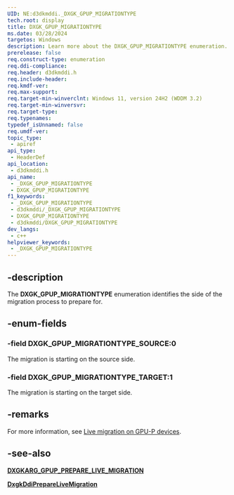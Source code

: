 ```yaml
---
UID: NE:d3dkmddi._DXGK_GPUP_MIGRATIONTYPE
tech.root: display
title: DXGK_GPUP_MIGRATIONTYPE
ms.date: 03/28/2024
targetos: Windows
description: Learn more about the DXGK_GPUP_MIGRATIONTYPE enumeration.
prerelease: false
req.construct-type: enumeration
req.ddi-compliance: 
req.header: d3dkmddi.h
req.include-header: 
req.kmdf-ver: 
req.max-support: 
req.target-min-winverclnt: Windows 11, version 24H2 (WDDM 3.2)
req.target-min-winversvr: 
req.target-type: 
req.typenames: 
typedef_isUnnamed: false
req.umdf-ver: 
topic_type:
 - apiref
api_type:
 - HeaderDef
api_location:
 - d3dkmddi.h
api_name:
 - _DXGK_GPUP_MIGRATIONTYPE
 - DXGK_GPUP_MIGRATIONTYPE
f1_keywords:
 - _DXGK_GPUP_MIGRATIONTYPE
 - d3dkmddi/_DXGK_GPUP_MIGRATIONTYPE
 - DXGK_GPUP_MIGRATIONTYPE
 - d3dkmddi/DXGK_GPUP_MIGRATIONTYPE
dev_langs:
 - c++
helpviewer_keywords:
 - _DXGK_GPUP_MIGRATIONTYPE
---
```


## -description

The **DXGK_GPUP_MIGRATIONTYPE** enumeration identifies the side of the migration process to prepare for.

## -enum-fields

### -field DXGK_GPUP_MIGRATIONTYPE_SOURCE:0

The migration is starting on the source side.

### -field DXGK_GPUP_MIGRATIONTYPE_TARGET:1

The migration is starting on the target side.

## -remarks

For more information, see [Live migration on GPU-P devices](/windows-hardware/drivers/display/live-migration-on-gpup-devices).

## -see-also

[**DXGKARG_GPUP_PREPARE_LIVE_MIGRATION**](ns-d3dkmddi-dxgkarg_gpup_prepare_live_migration.md)

[**DxgkDdiPrepareLiveMigration**](nc-d3dkmddi-dxgkddi_preparelivemigration.md)
